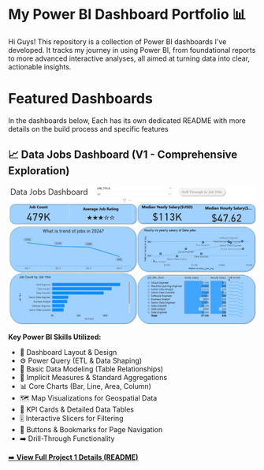 # My Power BI Dashboard Portfolio 📊

Hi Guys! This repository is a collection of Power BI dashboards I've developed. It tracks my journey in using Power BI, from foundational reports to more advanced interactive analyses, all aimed at turning data into clear, actionable insights.

# Featured Dashboards

In the dashboards below, Each has its own dedicated README with more details on the build process and specific features

## 📈 Data Jobs Dashboard (V1 - Comprehensive Exploration)

![Data Jobs DB GIF](/Images/Proj1_Page1.jpg)

**Key Power BI Skills Utilized:**

 * 🎨 Dashboard Layout & Design
 * ⚙️ Power Query (ETL & Data Shaping)
 * 🔗 Basic Data Modeling (Table Relationships)
 * 🔢 Implicit Measures & Standard Aggregations 
 * 📊 Core Charts (Bar, Line, Area, Column)
 * 🗺️ Map Visualizations for Geospatial Data  
 * 📅 KPI Cards & Detailed Data Tables            
 * 🎚️ Interactive Slicers for Filtering      
 * 🔘 Buttons & Bookmarks for Page Navigation
 * ➡️ Drill-Through Functionality

[➡️ **View Full Project 1 Details (README)**](/Data_Jobs_V1/README.md)